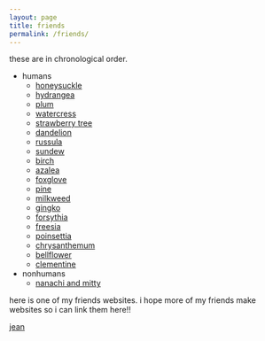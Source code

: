 ```yaml
---
layout: page
title: friends
permalink: /friends/
---
```


these are in chronological order.


- humans
  - [honeysuckle](honeysuckle)
  - [hydrangea](hydrangea)
  - [plum](plum)
  - [watercress](watercress)
  - [strawberry tree](strawberrytree)
  - [dandelion](dandelion)
  - [russula](russula)
  - [sundew](sundew)
  - [birch](birch)
  - [azalea](azalea)
  - [foxglove](foxglove)
  - [pine](pine)
  - [milkweed](milkweed) 
  - [gingko](gingko) 
  - [forsythia](forsythia)
  - [freesia](freesia)
  - [poinsettia](poinsettia)
  - [chrysanthemum](chrysanthemum)
  - [bellflower](bellflower)
  - [clementine](clementine)
- nonhumans
  - [nanachi and mitty](nanachimitty)


here is one of my friends websites. i hope more of my friends make websites so i can link them here!!

[jean](https://www.jean.land/)


